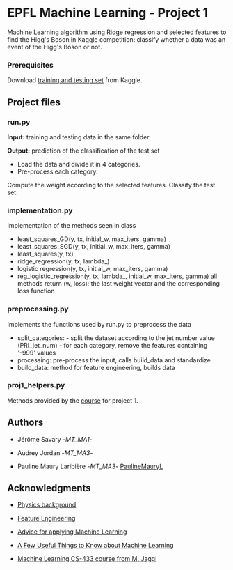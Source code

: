 # EPFL Machine Learning - Project 1

Machine Learning algorithm using Ridge regression and selected features to find the Higg's Boson in Kaggle competition: classify whether a data was an event of the Higg's Boson or not. 


### Prerequisites

Download [training and testing set](https://www.kaggle.com/c/epfml18-higgs) from Kaggle. 


## Project files

### run.py
**Input:** training and testing data in the same folder

**Output:** prediction of the classification of the test set
* Load the data and divide it in 4 categories. 
* Pre-process each category.

Compute the weight according to the selected features.
Classify the test set.

### implementation.py
Implementation of the methods seen in class
 - least_squares_GD(y, tx, initial_w, max_iters, gamma)
 - least_squares_SGD(y, tx, initial_w, max_iters, gamma)
 - least_squares(y, tx)
 - ridge_regression(y, tx, lambda_)
 - logistic regression(y, tx, initial_w, max_iters, gamma)
 - reg_logistic_regression(y, tx, lambda_, initial_w, max_iters, gamma)
all methods return (w, loss): the last weight vector and the corresponding loss 
function

### preprocessing.py
Implements the functions used by run.py to preprocess the data
 - split_categories: - split the dataset according to the jet number value (PRI_jet_num)
                     - for each category, remove the features containing '-999' values
 - processing: pre-process the input, calls build_data and standardize
 - build_data: method for feature engineering, builds data


### proj1_helpers.py

Methods provided by the [course](https://mlo.epfl.ch/page-157255-en-html/) for project 1.


## Authors

* Jérôme Savary -*MT_MA1*- 

* Audrey Jordan -*MT_MA3*-

* Pauline Maury Laribière -*MT_MA3*- [PaulineMauryL](https://github.com/PaulineMauryL)


## Acknowledgments

* [Physics background](https://higgsml.lal.in2p3.fr/files/2014/04/documentation_v1.8.pdf)

* [Feature Engineering](https://machinelearningmastery.com/discover-feature-engineering-how-to-engineer-features-and-how-to-get-good-at-it/)

* [Advice for applying Machine Learning](http://cs229.stanford.edu/materials/ML-advice.pdf)

* [A Few Useful Things to Know about Machine Learning](https://homes.cs.washington.edu/~pedrod/papers/cacm12.pdf)

* [Machine Learning CS-433 course from M. Jaggi](https://mlo.epfl.ch/page-157255-en-html/)
